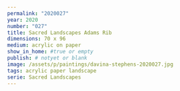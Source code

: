 ```yaml
---
permalink: "2020027"
year: 2020
number: "027"
title: Sacred Landscapes Adams Rib
dimensions: 70 x 96
medium: acrylic on paper
show_in_home: #true or empty
publish: # notyet or blank
image: /assets/p/paintings/davina-stephens-2020027.jpg
tags: acrylic paper landscape
serie: Sacred Landscapes
---
```

